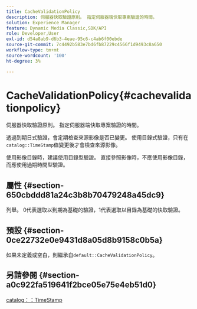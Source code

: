 ```yaml
---
title: CacheValidationPolicy
description: 伺服器快取驗證原則。 指定伺服器端快取專案驗證的時間。
solution: Experience Manager
feature: Dynamic Media Classic,SDK/API
role: Developer,User
exl-id: d54a8ab9-d6b3-4eae-95c6-c4ab6f00ebde
source-git-commit: 7c4492b583e7bd6fb87229c4566f1d9493c8a650
workflow-type: tm+mt
source-wordcount: '100'
ht-degree: 3%

---
```


# CacheValidationPolicy{#cachevalidationpolicy}

伺服器快取驗證原則。 指定伺服器端快取專案驗證的時間。

透過到期日式驗證，會定期檢查來源影像是否已變更。 使用目錄式驗證，只有在`catalog::TimeStamp`值變更後才會檢查來源影像。

使用影像目錄時，建議使用目錄型驗證。 直接參照影像時，不應使用影像目錄，而應使用過期時間型驗證。

## 屬性 {#section-650cbddd81a24c3b8b70479248a45dc9}

列舉。 0代表選取以到期為基礎的驗證，1代表選取以目錄為基礎的快取驗證。

## 預設 {#section-0ce22732e0e9431d8a05d8b9158c0b5a}

如果未定義或空白，則繼承自`default::CacheValidationPolicy`。

## 另請參閱 {#section-a0c922fa519641f2bce05e75e4eb51d0}

[catalog：：TimeStamp](../../../../../is-api/image-catalog/image-serving-api-ref/c-image-catalog-reference/c-image-svg-data-reference/c-svg-data-reference/r-timestamp-svg.md#reference-59a27b72f4cb4a53a3baba83214c4ded)
